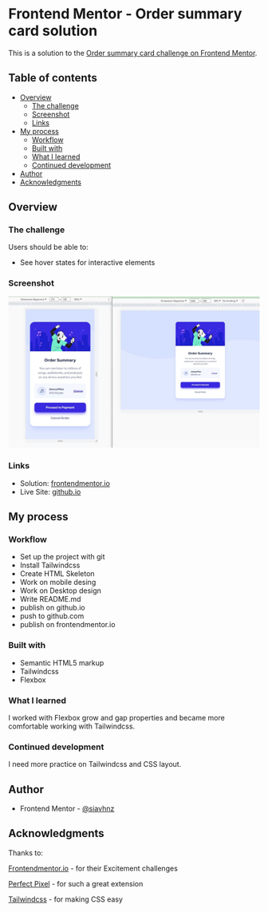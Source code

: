 # Frontend Mentor - Order summary card solution

This is a solution to the [Order summary card challenge on Frontend Mentor](https://www.frontendmentor.io/challenges/order-summary-component-QlPmajDUj).

## Table of contents

- [Overview](#overview)
  - [The challenge](#the-challenge)
  - [Screenshot](#screenshot)
  - [Links](#links)
- [My process](#my-process)
  - [Workflow]("workflow")
  - [Built with](#built-with)
  - [What I learned](#what-i-learned)
  - [Continued development](#continued-development)
- [Author](#author)
- [Acknowledgments](#acknowledgments)

## Overview

### The challenge

Users should be able to:

- See hover states for interactive elements

### Screenshot

![screenshot](./assets/images/screenshot.JPG)


### Links

- Solution: [frontendmentor.io](https://your-solution-url.com)
- Live Site: [github.io](https://siavhnz.github.io/frontendmentor/6.order-summary/index.html)

## My process

### Workflow
 - Set up the project with git
 - Install Tailwindcss
 - Create HTML Skeleton
 - Work on mobile desing
 - Work on Desktop design
 - Write README.md
 - publish on github.io
 - push to github.com
 - publish on frontendmentor.io

### Built with

- Semantic HTML5 markup
- Tailwindcss
- Flexbox

### What I learned

I worked with Flexbox grow and gap properties and became more comfortable working with Tailwindcss.

### Continued development

I need more practice on Tailwindcss and CSS layout.

## Author

- Frontend Mentor - [@siavhnz](https://www.frontendmentor.io/profile/siavhnz)

## Acknowledgments

Thanks to:

[Frontendmentor.io](https://www.frontendmentor.io/challenges) - for their Excitement challenges  

[Perfect Pixel](https://chrome.google.com/webstore/detail/perfectpixel-by-welldonec/dkaagdgjmgdmbnecmcefdhjekcoceebi?hl=en) - for such a great extension

[Tailwindcss](https://tailwindcss.com/) - for making CSS easy

